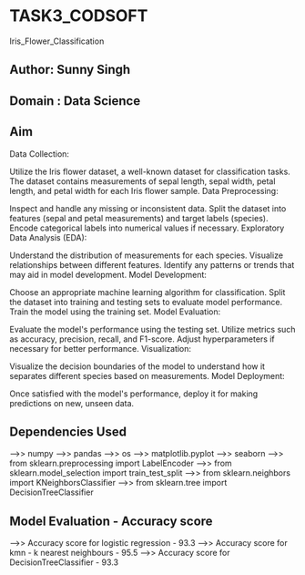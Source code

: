 # TASK3_CODSOFT
Iris_Flower_Classification
## Author: Sunny Singh 

## Domain : Data Science

## Aim
Data Collection:

Utilize the Iris flower dataset, a well-known dataset for classification tasks.
The dataset contains measurements of sepal length, sepal width, petal length, and petal width for each Iris flower sample.
Data Preprocessing:

Inspect and handle any missing or inconsistent data.
Split the dataset into features (sepal and petal measurements) and target labels (species).
Encode categorical labels into numerical values if necessary.
Exploratory Data Analysis (EDA):

Understand the distribution of measurements for each species.
Visualize relationships between different features.
Identify any patterns or trends that may aid in model development.
Model Development:

Choose an appropriate machine learning algorithm for classification.
Split the dataset into training and testing sets to evaluate model performance.
Train the model using the training set.
Model Evaluation:

Evaluate the model's performance using the testing set.
Utilize metrics such as accuracy, precision, recall, and F1-score.
Adjust hyperparameters if necessary for better performance.
Visualization:

Visualize the decision boundaries of the model to understand how it separates different species based on measurements.
Model Deployment:

Once satisfied with the model's performance, deploy it for making predictions on new, unseen data.

## Dependencies Used
-->> numpy
-->> pandas 
-->> os 
-->> matplotlib.pyplot
-->> seaborn 
-->> from sklearn.preprocessing import LabelEncoder
-->> from sklearn.model_selection import train_test_split
-->> from sklearn.neighbors import KNeighborsClassifier
-->> from sklearn.tree import DecisionTreeClassifier

## Model Evaluation - Accuracy score 
-->> Accuracy score for logistic regression - 93.3 
-->> Accuracy score for kmn - k nearest neighbours - 95.5 
-->> Accuracy score for DecisionTreeClassifier - 93.3 


